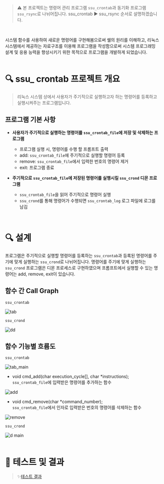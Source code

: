  >⚠️ 본 프로젝트는 명령어 관리 프로그램 `ssu_crontab`과 동기화 프로그램 `ssu_rsync`로 나뉘어집니다. ssu_crontab ▶️ ssu_rsync 순서로 설명하겠습니다.
 <br/>

시스템 함수를 사용하여 새로운 명령어를 구현해봄으로써 쉘의 원리를 이해하고, 리눅스 시스템에서 제공하는 자료구조를 이용해 프로그램을 작성함으로써 시스템 프로그래밍 설계 및 응용 능력을 향상시키기 위한 목적으로 프로그램을 개발하게 되었습니다.
<br/> <br/>


# 🔍 ssu_ crontab 프로젝트 개요

> 리눅스 시스템 상에서 사용자가 주기적으로 실행하고자 하는 명령어를 등록하고 실행시켜주는 프로그램입니다.


## 프로그램 기본 사항

- **사용자가 주기적으로 실행하는 명령어를 `ssu_crontab_file`에 저장 및 삭제하는 프로그램**
    - 프로그램 실행 시, 명령어를 수행 할 프롬프트 출력
    - add: `ssu_crontab_file`에 주기적으로 실행할 명령어 등록
    - remove: `ssu_crontab_file`에서 입력한 번호의 명령어 제거
    - exit: 프로그램 종료

- **주기적으로 `ssu_crontab_file`에 저장된 명령어를 실행시킬 `ssu_crond` 디몬 프로그램**
    - `ssu_crontab_file`을 읽어 주기적으로 명령어 실행
    -  `ssu_crond`를 통해 명령어가 수행되면 `ssu_crontab_log` 로그 파일에 로그를 남김
<br/>


# 🔍 설계

프로그램은 주기적으로 실행할 명령어를 등록하는 `ssu_crontab`과 등록된 명령어를 주기에 맞게 실행하는 `ssu_crond`로 나뉘어집니다. 명령어를 주기에 맞게 실행하는 `ssu_crond` 프로그램은 디몬 프로세스로 구현하였으며 프롬프트에서 실행할 수 있는 명령어는 add, remove, exit이 있습니다.


## 함수 간 Call Graph
`ssu_crontab`

![tab](https://user-images.githubusercontent.com/69866091/152023717-4bf74b04-bdde-4277-91b7-567f570bb7d2.png)

`ssu_crond`

![dd](https://user-images.githubusercontent.com/69866091/152023734-6ddc3d3f-fbe0-49a5-97fe-249c3ec30c8b.png)

  
## 함수 기능별 흐름도
`ssu_crontab`

![tab_main](https://user-images.githubusercontent.com/69866091/152024822-5a968dd3-4e65-4674-afd7-7eea1c4303f1.png)

- void cmd_add(char execution_cycle[], char *instructions); <br/>
`ssu_crontab_file`에 입력받은 명령어를 추가하는 함수

![add](https://user-images.githubusercontent.com/69866091/152025611-98fb8139-aa1d-490d-8531-713ba9cbacfa.png)

- void cmd_remove(char *command_number); <br/>
`ssu_crontab_file`에서 인자로 입력받은 번호의 명령어를 삭제하는 함수

![remove](https://user-images.githubusercontent.com/69866091/152025754-7dcf2e25-d069-4059-8def-70ec4bd6b3eb.png)

`ssu_crond`

![d main](https://user-images.githubusercontent.com/69866091/152025889-c2c546c9-197b-4c5e-b26b-fe146b457a25.png)
<br/>
<br/>


# 🥣 테스트 및 결과

> ✨[테스트 결과](https://www.notion.so/crontab-e5f0696188f64771831292e2e822b086)
